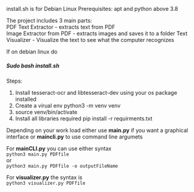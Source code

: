 install.sh is for Debian Linux
Prerequisites: apt and python above 3.8

The project includes 3 main parts:<br>
PDF Text Extractor - extracts text from PDF</br>
Image Extractor from PDF - extracts images and saves it to a folder 
Text Visualizer - Visualize the text to see what the computer recognizes

If on debian linux do <h5>Sudo bash install.sh</h5>
Steps:
1. Install tesseract-ocr and libtesseract-dev using your os package installed
2. Create a virual env python3 -m venv venv
3. source venv/bin/activate
4. Install all libraries required pip install -r requirments.txt

Depending on your work load either use **main.py** if you want a graphical interface or **maincli.py** to use command line argumets

For __mainCLI.py__ you can use either syntax
<br>
`python3 main.py PDFfile`   
or 
<br>
`python3 main.py PDFfile -o outputFileName`

For __visualizer.py__ the syntax is
<br>
`python3 visualizer.py PDFfile`
